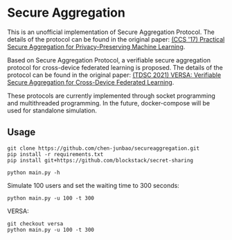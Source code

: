 # Secure Aggregation

This is an unofficial implementation of Secure Aggregation Protocol. The details of the protocol can be found in the original paper: [(CCS '17) Practical Secure Aggregation for Privacy-Preserving Machine Learning](https://dl.acm.org/doi/abs/10.1145/3133956.3133982).

Based on Secure Aggregation Protocol, a verifiable secure aggregation protocol for cross-device federated learning is proposed. The details of the protocol can be found in the original paper: [(TDSC 2021) VERSA: Verifiable Secure Aggregation for Cross-Device Federated Learning](https://ieeexplore.ieee.org/abstract/document/9609695).

These protocols are currently implemented through socket programming and multithreaded programming. In the future, docker-compose will be used for standalone simulation.

## Usage

```
git clone https://github.com/chen-junbao/secureaggregation.git
pip install -r requirements.txt
pip install git+https://github.com/blockstack/secret-sharing

python main.py -h
```

Simulate 100 users and set the waiting time to 300 seconds:
```
python main.py -u 100 -t 300
```

VERSA:
```
git checkout versa
python main.py -u 100 -t 300
```
